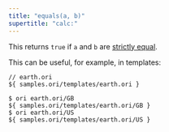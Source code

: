 ```yaml
---
title: "equals(a, b)"
supertitle: "calc:"
---
```


This returns `true` if `a` and `b` are [strictly equal](https://developer.mozilla.org/en-US/docs/Web/JavaScript/Reference/Operators/Strict_equality).

This can be useful, for example, in templates:

```ori
// earth.ori
${ samples.ori/templates/earth.ori }
```

```console
$ ori earth.ori/GB
${ samples.ori/templates/earth.ori/GB }
$ ori earth.ori/US
${ samples.ori/templates/earth.ori/US }
```

